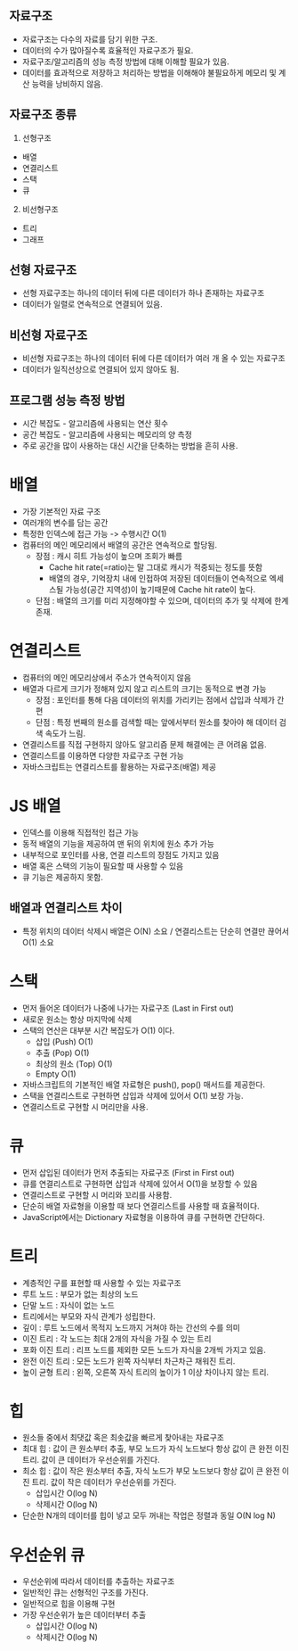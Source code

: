 ## 자료구조
- 자료구조는 다수의 자료를 담기 위한 구조.
- 데이터의 수가 많아질수록 효율적인 자료구조가 필요.
- 자료구조/알고리즘의 성능 측정 방법에 대해 이해할 필요가 있음.
- 데이터를 효과적으로 저장하고 처리하는 방법을 이해해야 불필요하게 메모리 및 계산 능력을 낭비하지 않음.

## 자료구조 종류

1. 선형구조
  - 배열
  - 연결리스트
  - 스택
  - 큐 
2. 비선형구조
  - 트리
  - 그래프

## 선형 자료구조
- 선형 자료구조는 하나의 데이터 뒤에 다른 데이터가 하나 존재하는 자료구조
- 데이터가 일렬로 연속적으로 연결되어 있음.

## 비선형 자료구조
- 비선형 자료구조는 하나의 데이터 뒤에 다른 데이터가 여러 개 올 수 있는 자료구조
- 데이터가 일직선상으로 연결되어 있지 않아도 됨.

## 프로그램 성능 측정 방법
- 시간 복잡도 - 알고리즘에 사용되는 연산 횟수
- 공간 복잡도 - 알고리즘에 사용되는 메모리의 양 측정
- 주로 공간을 많이 사용하는 대신 시간을 단축하는 방법을 흔히 사용.

# 배열
- 가장 기본적인 자료 구조
- 여러개의 변수를 담는 공간
- 특정한 인덱스에 접근 가능 -> 수행시간 O(1) 
- 컴퓨터의 메인 메모리에서 배열의 공간은 연속적으로 할당됨.
  - 장점 : 캐시 히트 가능성이 높으며 조회가 빠름
    - Cache hit rate(=ratio)는 말 그대로 캐시가 적중되는 정도를 뜻함
    - 배열의 경우, 기억장치 내에 인접하여 저장된 데이터들이 연속적으로 엑세스될 가능성(공간 지역성)이 높기때문에 Cache hit rate이 높다.
  - 단점 : 배열의 크기를 미리 지정해야할 수 있으며, 데이터의 추가 및 삭제에 한계 존재.

# 연결리스트
- 컴퓨터의 메인 메모리상에서 주소가 연속적이지 않음
- 배열과 다르게 크기가 정해져 있지 않고 리스트의 크기는 동적으로 변경 가능
  - 장점 : 포인터를 통해 다음 데이터의 위치를 가리키는 점에서 삽입과 삭제가 간편
  - 단점 : 특정 번째의 원소를 검색할 때는 앞에서부터 원소를 찾아야 해 데이터 검색 속도가 느림.
- 연결리스트를 직접 구현하지 않아도 알고리즘 문제 해결에는 큰 어려움 없음.
- 연결리스트를 이용하면 다양한 자료구조 구현 가능
- 자바스크립트는 연결리스트를 활용하는 자료구조(배열) 제공

# JS 배열
- 인덱스를 이용해 직접적인 접근 가능
- 동적 배열의 기능을 제공하여 맨 뒤의 위치에 원소 추가 가능
- 내부적으로 포인터를 사용, 연결 리스트의 장점도 가지고 있음
- 배열 혹은 스택의 기능이 필요할 때 사용할 수 있음
- 큐 기능은 제공하지 못함.

## 배열과 연결리스트 차이
- 특정 위치의 데이터 삭제시 배열은 O(N) 소요 / 연결리스트는 단순히 연결만 끊어서 O(1) 소요

# 스택
- 먼저 들어온 데이터가 나중에 나가는 자료구조 (Last in First out)
- 새로운 원소는 항상 마지막에 삭제
- 스택의 연산은 대부분 시간 복잡도가 O(1) 이다.
  - 삽입 (Push) O(1)
  - 추출 (Pop) O(1)
  - 최상의 원소 (Top) O(1)
  - Empty O(1)
- 자바스크립트의 기본적인 배열 자료형은 push(), pop() 매서드를 제공한다.
- 스택을 연결리스트로 구현하면 삽입과 삭제에 있어서 O(1) 보장 가능.
- 연결리스트로 구현할 시 머리만을 사용.

# 큐
- 먼저 삽입된 데이터가 먼저 추출되는 자료구조 (First in First out)
- 큐를 연결리스트로 구현하면 삽입과 삭제에 있어서 O(1)을 보장할 수 있음
- 연결리스트로 구현할 시 머리와 꼬리를 사용함.
- 단순히 배열 자료형을 이용할 때 보다 연결리스트를 사용할 때 효율적이다.
- JavaScript에서는 Dictionary 자료형을 이용하여 큐를 구현하면 간단하다.

# 트리
- 계층적인 구를 표현할 때 사용할 수 있는 자료구조
- 루트 노드 : 부모가 없는 최상의 노드
- 단말 노드 : 자식이 없는 노드 
- 트리에서는 부모와 자식 관계가 성립한다.
- 깊이 : 루트 노드에서 목적지 노드까지 거쳐야 하는 간선의 수를 의미
- 이진 트리 : 각 노드는 최대 2개의 자식을 가질 수 있는 트리
- 포화 이진 트리 : 리프 노드를 제외한 모든 노드가 자식을 2개씩 가지고 있음.
- 완전 이진 트리 : 모든 노드가 왼쪽 자식부터 차근차근 채워진 트리.
- 높이 균형 트리 : 왼쪽, 오른쪽 자식 트리의 높이가 1 이상 차이나지 않는 트리.

# 힙
- 원소들 중에서 최댓값 혹은 최솟값을 빠르게 찾아내는 자료구조
- 최대 힙 : 값이 큰 원소부터 추출, 부모 노드가 자식 노드보다 항상 값이 큰 완전 이진 트리. 값이 큰 데이터가 우선순위를 가진다.
- 최소 힙 : 값이 작은 원소부터 추출, 자식 노드가 부모 노드보다 항상 값이 큰 완전 이진 트리. 값이 작은 데이터가 우선순위를 가진다.
  - 삽입시간 O(log N) 
  - 삭제시간 O(log N)
- 단순한 N개의 데이터를 힙이 넣고 모두 꺼내는 작업은 정렬과 동일 O(N log N)

# 우선순위 큐
- 우선순위에 따라서 데이터를 추출하는 자료구조
- 일반적인 큐는 선형적인 구조를 가진다.
- 일반적으로 힙을 이용해 구현
- 가장 우선순위가 높은 데이터부터 추출
  - 삽입시간 O(log N) 
  - 삭제시간 O(log N)